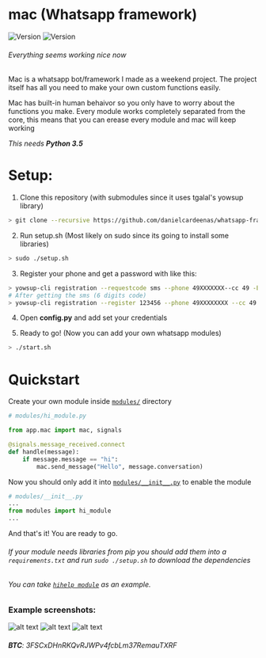 # mac (Whatsapp framework) 
![Version](https://img.shields.io/badge/version-1.0.0-brightgreen.svg?style=flat-square)
![Version](https://img.shields.io/badge/release-beta-green.svg?style=flat-square)

<!---[![Donate](https://www.paypalobjects.com/en_US/i/btn/btn_donate_LG.gif)](https://www.paypal.com/cgi-bin/webscr?cmd=_s-xclick&hosted_button_id=57RJJGH3HPCG6)-->
###### Everything seems working nice now
Mac is a whatsapp bot/framework I made as a weekend project. The project itself has all you need to make your own custom functions easily.

Mac has built-in human behaivor so you only have to worry about the functions you make. Every module works completely separated from the core, this means that you can erease every module and mac will keep working

_This needs **Python 3.5**_

# Setup:
1. Clone this repository (with submodules since it uses tgalal's yowsup library)
```sh
> git clone --recursive https://github.com/danielcardeenas/whatsapp-framework.git
```
2. Run setup.sh (Most likely on sudo since its going to install some libraries)
```sh
> sudo ./setup.sh
```

3. Register your phone and get a password with like this:
```sh
> yowsup-cli registration --requestcode sms --phone 49XXXXXXX--cc 49 -E android
# After getting the sms (6 digits code)
> yowsup-cli registration --register 123456 --phone 49XXXXXXXX --cc 49  
```


4. Open **config.py** and add set your credentials

5. Ready to go! (Now you can add your own whatsapp modules)
```sh
> ./start.sh
```

# Quickstart
Create your own module inside [`modules/`](https://github.com/danielcardeenas/whatsapp-framework/tree/master/modules) directory
```python
# modules/hi_module.py

from app.mac import mac, signals

@signals.message_received.connect
def handle(message):
    if message.message == "hi":
        mac.send_message("Hello", message.conversation)
```
Now you should only add it into [`modules/__init__.py`](https://github.com/danielcardeenas/whatsapp-framework/blob/master/modules/__init__.py) to enable the module
```python
# modules/__init__.py
...
from modules import hi_module
...
```
And that's it! You are ready to go.

###### If your module needs libraries from pip you should add them into a `requirements.txt` and run `sudo ./setup.sh` to download the dependencies

###### _You can take [`hihelp module`](https://github.com/danielcardeenas/whatsapp-framework/blob/master/modules/hihelp/hihelp.py) as an example._


### Example screenshots:
![alt text](http://i.imgur.com/ZRlk5Uj.png)
![alt text](http://i.imgur.com/JmPbPXB.png)
![alt text](http://i.imgur.com/L4ebZql.png)

###### **BTC**: 3FSCxDHnRKQvRJWPv4fcbLm37RemauTXRF
